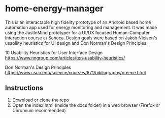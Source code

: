 # home-energy-manager

This is an interactable high fidelity prototype of an Android based home automation app used for energy monitoring and management. It was made using the JustInMind prototyper for a UI/UX focused Human-Computer Interaction course at Seneca. Design goals were based on Jakob Nielsen's usability heuristics for UI design and Don Norman's Design Principles.

10 Usability Heuristics for User Interface Design
https://www.nngroup.com/articles/ten-usability-heuristics/

Don Norman's Design Principles
https://www.csun.edu/science/courses/671/bibliography/preece.html

## Instructions

1. Download or clone the repo
2. Open the index.html (inside the docs folder) in a web browser (Firefox or Chromium recommended)

